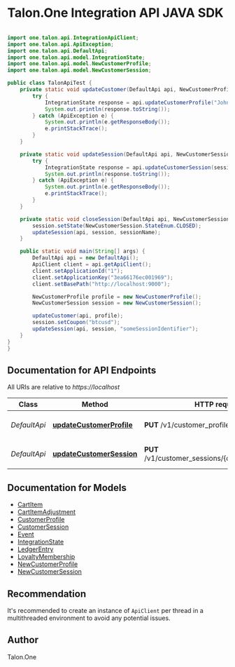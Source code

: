 # Talon.One Integration API JAVA SDK

```java

import one.talon.api.IntegrationApiClient;
import one.talon.api.ApiException;
import one.talon.api.DefaultApi;
import one.talon.api.model.IntegrationState;
import one.talon.api.model.NewCustomerProfile;
import one.talon.api.model.NewCustomerSession;

public class TalonApiTest {
    private static void updateCustomer(DefaultApi api, NewCustomerProfile profile) {
        try {
            IntegrationState response = api.updateCustomerProfile("John Mcaffee", profile);
            System.out.println(response.toString());
        } catch (ApiException e) {
            System.out.println(e.getResponseBody());
            e.printStackTrace();
        }
    }

    private static void updateSession(DefaultApi api, NewCustomerSession session, final String sessionName) {
        try {
            IntegrationState response = api.updateCustomerSession(sessionName, session);
            System.out.println(response.toString());
        } catch (ApiException e) {
            System.out.println(e.getResponseBody());
            e.printStackTrace();
        }
    }

    private static void closeSession(DefaultApi api, NewCustomerSession session, final String sessionName) {
        session.setState(NewCustomerSession.StateEnum.CLOSED);
        updateSession(api, session, sessionName);
    }

    public static void main(String[] args) {
        DefaultApi api = new DefaultApi();
        ApiClient client = api.getApiClient();
        client.setApplicationId("1");
        client.setApplicationKey("3ea66176ec001969");
        client.setBasePath("http://localhost:9000");

        NewCustomerProfile profile = new NewCustomerProfile();
        NewCustomerSession session = new NewCustomerSession();

        updateCustomer(api, profile);
        session.setCoupon("btcusd");
        updateSession(api, session, "someSessionIdentifier");
    }
}
}

```

## Documentation for API Endpoints

All URIs are relative to *https://localhost*

Class | Method | HTTP request | Description
------------ | ------------- | ------------- | -------------
*DefaultApi* | [**updateCustomerProfile**](docs/DefaultApi.md#updateCustomerProfile) | **PUT** /v1/customer_profiles/{integrationId} | Update a Customer Profile
*DefaultApi* | [**updateCustomerSession**](docs/DefaultApi.md#updateCustomerSession) | **PUT** /v1/customer_sessions/{customerSessionId} | Update a Customer Session


## Documentation for Models

 - [CartItem](docs/CartItem.md)
 - [CartItemAdjustment](docs/CartItemAdjustment.md)
 - [CustomerProfile](docs/CustomerProfile.md)
 - [CustomerSession](docs/CustomerSession.md)
 - [Event](docs/Event.md)
 - [IntegrationState](docs/IntegrationState.md)
 - [LedgerEntry](docs/LedgerEntry.md)
 - [LoyaltyMembership](docs/LoyaltyMembership.md)
 - [NewCustomerProfile](docs/NewCustomerProfile.md)
 - [NewCustomerSession](docs/NewCustomerSession.md)

## Recommendation

It's recommended to create an instance of `ApiClient` per thread in a multithreaded environment to avoid any potential issues.

## Author

Talon.One